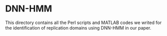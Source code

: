 # DNN-HMM
This directory contains all the Perl scripts and MATLAB codes we writed for the identification of replication domains using DNN-HMM in our paper.
